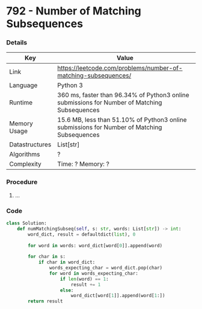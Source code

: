 # 792 - Number of Matching Subsequences

### Details

| Key | Value |
| --- | ----- |
| Link | https://leetcode.com/problems/number-of-matching-subsequences/
| Language | Python 3
| Runtime | 360 ms, faster than 96.34% of Python3 online submissions for Number of Matching Subsequences
| Memory Usage | 15.6 MB, less than 51.10% of Python3 online submissions for Number of Matching Subsequences
| Datastructures | List[str]
| Algorithms | ?
| Complexity | Time: ? Memory: ?

### Procedure

1. ...

### Code

```python
class Solution:
    def numMatchingSubseq(self, s: str, words: List[str]) -> int:
        word_dict, result = defaultdict(list), 0
        
        for word in words: word_dict[word[0]].append(word)            
        
        for char in s:
            if char in word_dict:
                words_expecting_char = word_dict.pop(char)
                for word in words_expecting_char:
                    if len(word) == 1:
                        result += 1
                    else:
                        word_dict[word[1]].append(word[1:])
        return result
```
